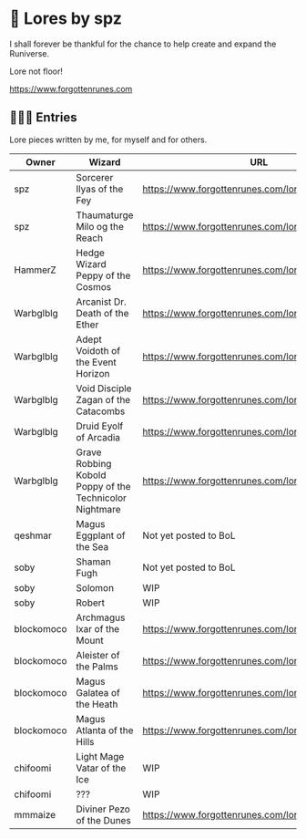 # 📖 Lores by spz

I shall forever be thankful for the chance to help create and expand the Runiverse.

Lore not floor!

https://www.forgottenrunes.com

## 🧙🏼‍♂️ Entries

Lore pieces written by me, for myself and for others.

| Owner | Wizard | URL |
|---|---|---|
| spz | Sorcerer Ilyas of the Fey | https://www.forgottenrunes.com/lore/wizards/8679/0 |
| spz | Thaumaturge Milo og the Reach | https://www.forgottenrunes.com/lore/wizards/7163/0 |
| HammerZ | Hedge Wizard Peppy of the Cosmos | https://www.forgottenrunes.com/lore/wizards/4098/0 |
| Warbglblg | Arcanist Dr. Death of the Ether | https://www.forgottenrunes.com/lore/wizards/3220/0 |
| Warbglblg | Adept Voidoth of the Event Horizon | https://www.forgottenrunes.com/lore/wizards/2372/0 |
| Warbglblg | Void Disciple Zagan of the Catacombs | https://www.forgottenrunes.com/lore/wizards/4252/0 |
| Warbglblg | Druid Eyolf of Arcadia | https://www.forgottenrunes.com/lore/wizards/2487/0 |
| Warbglblg | Grave Robbing Kobold Poppy of the Technicolor Nightmare | https://www.forgottenrunes.com/lore/souls/9383/0 |
| qeshmar | Magus Eggplant of the Sea | Not yet posted to BoL |
| soby | Shaman Fugh | Not yet posted to BoL |
| soby | Solomon | WIP |
| soby | Robert | WIP |
| blockomoco | Archmagus Ixar of the Mount | https://www.forgottenrunes.com/lore/wizards/5731/0 |
| blockomoco | Aleister of the Palms | https://www.forgottenrunes.com/lore/wizards/4891/0 |
| blockomoco | Magus Galatea of the Heath | https://www.forgottenrunes.com/lore/wizards/1685/0 |
| blockomoco | Magus Atlanta of the Hills | https://www.forgottenrunes.com/lore/wizards/900/0 |
| chifoomi | Light Mage Vatar of the Ice | WIP |
| chifoomi | ??? | WIP |
| mmmaize | Diviner Pezo of the Dunes | https://www.forgottenrunes.com/lore/wizards/3730/0 |